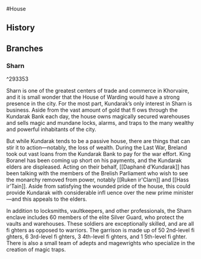 #House

## History

## Branches
### Sharn

^293353

Sharn is one of the greatest centers of trade and commerce in Khorvaire, and it is small wonder that the House of Warding would have a strong presence in the city. For the most part, Kundarak’s only interest in Sharn is business. Aside from the vast amount of gold that fl ows through the Kundarak Bank each day, the house owns magically secured warehouses and sells magic and mundane locks, alarms, and traps to the many wealthy and powerful inhabitants of the city.

But while Kundarak tends to be a passive house, there are things that can stir it to action—notably, the loss of wealth. During the Last War, Breland took out vast loans from the Kundarak Bank to pay for the war effort. King Boranel has been coming up short on his payments, and the Kundarak elders are displeased. Acting on their behalf, [[Daphanë d’Kundarak]] has been talking with the members of the Brelish Parliament who wish to see the monarchy removed from power, notably [[Ruken ir'Clarn]] and [[Hass ir'Tain]]. Aside from satisfying the wounded pride of the house, this could provide Kundarak with considerable infl uence over the new prime minister—and this appeals to the elders.

In addition to locksmiths, vaultkeepers, and other professionals, the Sharn enclave includes 60 members of the elite Silver Guard, who protect the vaults and warehouses. These soldiers are exceptionally skilled, and are all fi ghters as opposed to warriors. The garrison is made up of 50 2nd-level fi ghters, 6 3rd-level fi ghters, 3 4th-level fi ghters, and 1 5th-level fi ghter. There is also a small team of adepts and magewrights who specialize in the creation of magic traps.